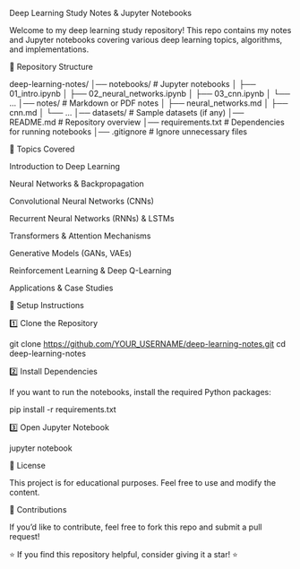 Deep Learning Study Notes & Jupyter Notebooks

Welcome to my deep learning study repository! This repo contains my notes 
and Jupyter notebooks covering various deep learning topics, algorithms, 
and implementations.

📂 Repository Structure

deep-learning-notes/
│── notebooks/            # Jupyter notebooks
│   ├── 01_intro.ipynb
│   ├── 02_neural_networks.ipynb
│   ├── 03_cnn.ipynb
│   └── ...
│── notes/                # Markdown or PDF notes
│   ├── neural_networks.md
│   ├── cnn.md
│   └── ...
│── datasets/             # Sample datasets (if any)
│── README.md             # Repository overview
│── requirements.txt      # Dependencies for running notebooks
│── .gitignore            # Ignore unnecessary files

📌 Topics Covered

Introduction to Deep Learning

Neural Networks & Backpropagation

Convolutional Neural Networks (CNNs)

Recurrent Neural Networks (RNNs) & LSTMs

Transformers & Attention Mechanisms

Generative Models (GANs, VAEs)

Reinforcement Learning & Deep Q-Learning

Applications & Case Studies

🔧 Setup Instructions

1️⃣ Clone the Repository

git clone https://github.com/YOUR_USERNAME/deep-learning-notes.git
cd deep-learning-notes

2️⃣ Install Dependencies

If you want to run the notebooks, install the required Python packages:

pip install -r requirements.txt

3️⃣ Open Jupyter Notebook

jupyter notebook

📜 License

This project is for educational purposes. Feel free to use and modify the 
content.

🤝 Contributions

If you’d like to contribute, feel free to fork this repo and submit a pull 
request!

⭐ If you find this repository helpful, consider giving it a star! ⭐

